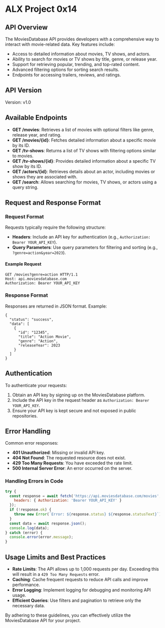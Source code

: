 # ALX Project 0x14

## API Overview
The MoviesDatabase API provides developers with a comprehensive way to interact with movie-related data. Key features include:
- Access to detailed information about movies, TV shows, and actors.
- Ability to search for movies or TV shows by title, genre, or release year.
- Support for retrieving popular, trending, and top-rated content.
- Advanced filtering options for sorting search results.
- Endpoints for accessing trailers, reviews, and ratings.

## API Version
Version: v1.0

## Available Endpoints
- **GET /movies**: Retrieves a list of movies with optional filters like genre, release year, and rating.
- **GET /movies/{id}**: Fetches detailed information about a specific movie by its ID.
- **GET /tv-shows**: Returns a list of TV shows with filtering options similar to movies.
- **GET /tv-shows/{id}**: Provides detailed information about a specific TV show by its ID.
- **GET /actors/{id}**: Retrieves details about an actor, including movies or shows they are associated with.
- **GET /search**: Allows searching for movies, TV shows, or actors using a query string.

## Request and Response Format
### Request Format
Requests typically require the following structure:
- **Headers**: Include an API key for authentication (e.g., `Authorization: Bearer YOUR_API_KEY`).
- **Query Parameters**: Use query parameters for filtering and sorting (e.g., `?genre=action&year=2023`).

#### Example Request
```
GET /movies?genre=action HTTP/1.1
Host: api.moviesdatabase.com
Authorization: Bearer YOUR_API_KEY
```

### Response Format
Responses are returned in JSON format. Example:
```
{
  "status": "success",
  "data": [
    {
      "id": "12345",
      "title": "Action Movie",
      "genre": "Action",
      "releaseYear": 2023
    }
  ]
}
```

## Authentication
To authenticate your requests:
1. Obtain an API key by signing up on the MoviesDatabase platform.
2. Include the API key in the request header as `Authorization: Bearer YOUR_API_KEY`.
3. Ensure your API key is kept secure and not exposed in public repositories.

## Error Handling
Common error responses:
- **401 Unauthorized**: Missing or invalid API key.
- **404 Not Found**: The requested resource does not exist.
- **429 Too Many Requests**: You have exceeded the rate limit.
- **500 Internal Server Error**: An error occurred on the server.

### Handling Errors in Code
```javascript
try {
  const response = await fetch('https://api.moviesdatabase.com/movies', {
    headers: { Authorization: 'Bearer YOUR_API_KEY' }
  });
  if (!response.ok) {
    throw new Error(`Error: ${response.status} ${response.statusText}`);
  }
  const data = await response.json();
  console.log(data);
} catch (error) {
  console.error(error.message);
}
```

## Usage Limits and Best Practices
- **Rate Limits**: The API allows up to 1,000 requests per day. Exceeding this will result in a `429 Too Many Requests` error.
- **Caching**: Cache frequent requests to reduce API calls and improve performance.
- **Error Logging**: Implement logging for debugging and monitoring API usage.
- **Efficient Queries**: Use filters and pagination to retrieve only the necessary data.

By adhering to these guidelines, you can effectively utilize the MoviesDatabase API for your project.
